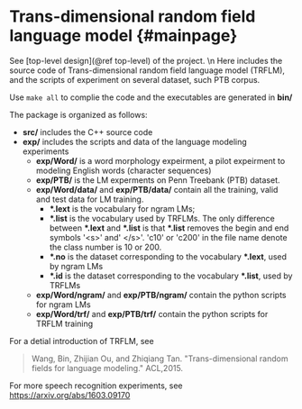 Trans-dimensional random field language model {#mainpage}
======================================
See [top-level design](@ref top-level) of the project. \n
Here includes the source code of Trans-dimensional random field language model (TRFLM), and the scripts of experiment on several dataset, such PTB corpus.

Use `make all` to complie the code and the executables are generated in **bin/**

The package is organized as follows:
- **src/** includes the C++ source code
- **exp/** includes	the scripts and data of the language modeling experiments
  - **exp/Word/** is a word morphology expeirment, a pilot expeirment to modeling English words (character sequences)
  - **exp/PTB/** is the LM experments on Penn Treebank (PTB) dataset. 
  - **exp/Word/data/** and **exp/PTB/data/** contain all the training, valid and test data for LM training. 
    * **\*.lext** is the vocabulary for ngram LMs;
    * **\*.list** is the vocabulary used by TRFLMs. The only difference between **\*.lext** and **\*.list** is that **\*.list** removes the begin and end symbols '\<s\>' and' \</s\>'. 'c10' or 'c200' in the file name denote the class number is 10 or 200.
    * **\*.no** is the dataset corresponding to the vocabulary **\*.lext**, used by ngram LMs
    * **\*.id** is the dataset corresponding to the vocabulary **\*.list**, used by TRFLMs
  - **exp/Word/ngram/** and **exp/PTB/ngram/** contain the python scripts for ngram LMs
  - **exp/Word/trf/** and **exp/PTB/trf/** contain the python scripts for TRFLM training

For a detial introduction of TRFLM, see 
> Wang, Bin, Zhijian Ou, and Zhiqiang Tan. "Trans-dimensional random fields for language modeling." ACL,2015.

For more speech recognition experiments, see https://arxiv.org/abs/1603.09170


